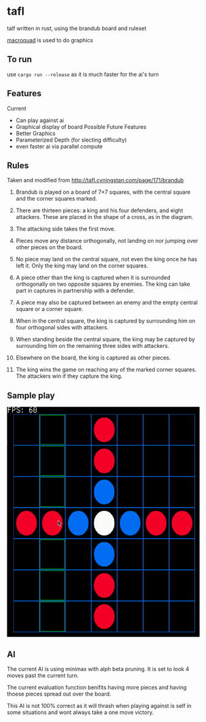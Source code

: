 # tafl

talf written in rust, using the brandub board and ruleset

[macroquad](https://github.com/not-fl3/macroquad) is used to do graphics

## To run
use `cargo run --release` as it is much faster for the ai's turn

## Features
Current
- Can play against ai
- Graphical display of board
Possible Future Features
- Better Graphics
- Parameterized Depth (for slecting difficulty)
- even faster ai via parallel compute

## Rules
Taken and modified from http://tafl.cyningstan.com/page/171/brandub
1. Brandub is played on a board of 7×7 squares, with the central square and the corner squares marked.

2. There are thirteen pieces: a king and his four defenders, and eight attackers. These are placed in the shape of a cross, as in the diagram.

3. The attacking side takes the first move.

4. Pieces move any distance orthogonally, not landing on nor jumping over other pieces on the board.

5. No piece may land on the central square, not even the king once he has left it. Only the king may land on the corner squares.

6. A piece other than the king is captured when it is surrounded orthogonally on two opposite squares by enemies. The king can take part in captures in partnership with a defender.

7. A piece may also be captured between an enemy and the empty central square or a corner square.

8. When in the central square, the king is captured by surrounding him on four orthogonal sides with attackers.

9. When standing beside the central square, the king may be captured by surrounding him on the remaining three sides with attackers.

10. Elsewhere on the board, the king is captured as other pieces.

11. The king wins the game on reaching any of the marked corner squares. The attackers win if they capture the king.

## Sample play
<img src="assets/human_v_ai.gif" width="600" height="600"/>

## AI

The current AI is using minimax with alph beta pruning. It is set to look 4 moves past the current turn.

The current evaluation function benifits having more pieces and having thoese pieces spread out over the board.

This AI is not 100% correct as it will thrash when playing against is self in some situations and wont always take a one move victory.
